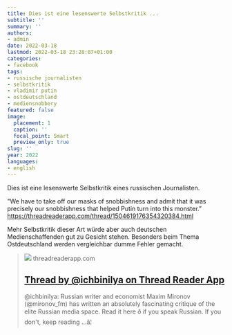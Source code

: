 ```yaml
---
title: Dies ist eine lesenswerte Selbstkritik ...
subtitle: ''
summary: ''
authors:
- admin
date: 2022-03-18
lastmod: 2022-03-18 23:28:07+01:00
categories:
- facebook
tags:
- russische journalisten
- selbstkritik
- vladimir putin
- ostdeutschland
- mediensnobbery
featured: false
image:
  placement: 1
  caption: ''
  focal_point: Smart
  preview_only: true
slug: ''
year: 2022
languages:
- english
---
```


Dies ist eine lesenswerte Selbstkritik eines russischen Journalisten.

"We have to take off our masks of snobbishness and admit that it was precisely our snobbishness that helped Putin turn into this
monster.”
https://threadreaderapp.com/thread/1504619176354320384.html 

Mehr Selbstkritik dieser Art würde aber auch deutschen Medienschaffenden gut zu Gesicht stehen. Besonders beim Thema Ostdeutschland werden vergleichbar dumme Fehler gemacht.
> [![](https://threadreaderapp.com/images/screenshots/thread/1504619176354320384.jpg)](https://threadreaderapp.com/thread/1504619176354320384.html)
> threadreaderapp.com
> ## [Thread by @ichbinilya on Thread Reader App](https://threadreaderapp.com/thread/1504619176354320384.html)
>
>@ichbinilya: Russian writer and economist Maxim Mironov (@mironov_fm) has written an absolutely fascinating critique of the elite Russian media space. Read it here ð if you speak Russian. If you don't, keep reading ...â¦